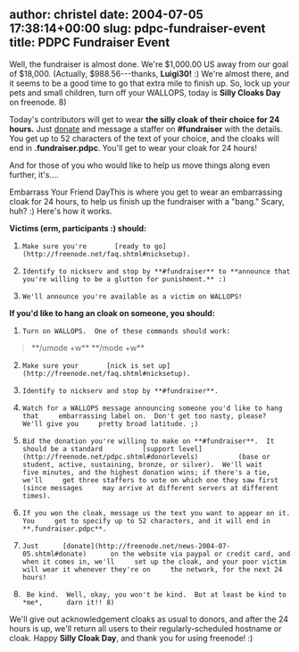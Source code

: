 author: christel
date: 2004-07-05 17:38:14+00:00
slug: pdpc-fundraiser-event
title: PDPC Fundraiser Event
---

Well, the fundraiser is almost done.  We're $1,000.00 US away from our goal of $18,000.  (Actually, $988.56---thanks, **Luigi30!** :) We're almost there, and it seems to be a good time to go that extra mile to finish up.  So, lock up your pets and small children, turn off your WALLOPS, today is **Silly Cloaks Day** on freenode. 8)

Today's contributors will get to wear **the silly cloak of their choice for 24 hours.** Just  [donate](http://freenode.net/news-2004-07-05.shtml#donate)  and message a staffer on **#fundraiser** with the details. You get up to 52 characters of the text of your choice, and the cloaks will end in **.fundraiser.pdpc**. You'll get to wear your cloak for 24 hours!

And for those of you who would like to help us move things along even further, it's....



Embarrass Your Friend DayThis is where you get to wear an embarrassing cloak for 24 hours, to help us finish up the fundraiser with a "bang." Scary, huh? :) Here's how it works.

**Victims (erm, participants :) should:**



	
  1.     Make sure you're       [ready to go](http://freenode.net/faq.shtml#nicksetup).

	
  2.     Identify to nickserv and stop by **#fundraiser** to **announce that     you're willing to be a glutton for punishment.** :)

	
  3.     We'll announce you're available as a victim on WALLOPS!



**If you'd like to hang an cloak on someone, you should:**



	
  1.     Turn on WALLOPS.  One of these commands should work:


<blockquote>      **/umode +w**
**/mode <yournick> +w**</blockquote>




	
  2.     Make sure your       [nick is set up](http://freenode.net/faq.shtml#nicksetup).

	
  3.     Identify to nickserv and stop by **#fundraiser**.

	
  4.     Watch for a WALLOPS message announcing someone you'd like to hang that     embarrassing label on.  Don't get too nasty, please?  We'll give you     pretty broad latitude. ;)

	
  5.     Bid the donation you're willing to make on **#fundraiser**.  It     should be a standard          [support level](http://freenode.net/pdpc.shtml#donorlevels)          (base or student, active, sustaining, bronze, or silver).  We'll wait     five minutes, and the highest donation wins; if there's a tie, we'll     get three staffers to vote on which one they saw first (since messages     may arrive at different servers at different times).

	
  6.     If you won the cloak, message us the text you want to appear on it.  You     get to specify up to 52 characters, and it will end in     **.fundraiser.pdpc**.

	
  7.     Just      [donate](http://freenode.net/news-2004-07-05.shtml#donate)      on the website via paypal or credit card, and when it comes in, we'll     set up the cloak, and your poor victim will wear it whenever they're on     the network, for the next 24 hours!

	
  8.      Be kind.  Well, okay, you won't be kind.  But at least be kind to *me*,      darn it!! 8)


We'll give out acknowledgement cloaks as usual to donors, and after the 24 hours is up, we'll return all users to their regularly-scheduled hostname or cloak.  Happy **Silly Cloak Day**, and thank you for using freenode! :)  
